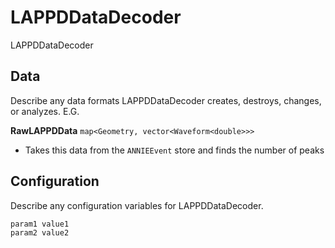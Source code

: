 # LAPPDDataDecoder

LAPPDDataDecoder

## Data

Describe any data formats LAPPDDataDecoder creates, destroys, changes, or analyzes. E.G.

**RawLAPPDData** `map<Geometry, vector<Waveform<double>>>`
* Takes this data from the `ANNIEEvent` store and finds the number of peaks


## Configuration

Describe any configuration variables for LAPPDDataDecoder.

```
param1 value1
param2 value2
```
